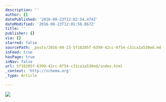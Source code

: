 ```yaml
---
description: ''
author: []
datePublished: '2016-08-23T12:02:54.474Z'
dateModified: '2016-08-23T12:01:56.867Z'
title: ''
publisher: {}
via: {}
starred: false
sourcePath: _posts/2016-08-23-5f10205f-6399-42cc-8f54-c31ca1a530ed.md
inFeed: true
hasPage: true
inNav: false
url: 5f10205f-6399-42cc-8f54-c31ca1a530ed/index.html
_context: 'http://schema.org'
_type: Article

---
```

![](https://the-grid-user-content.s3-us-west-2.amazonaws.com/857b0a95-0384-4383-a2a3-f4f38f35e577.jpg)